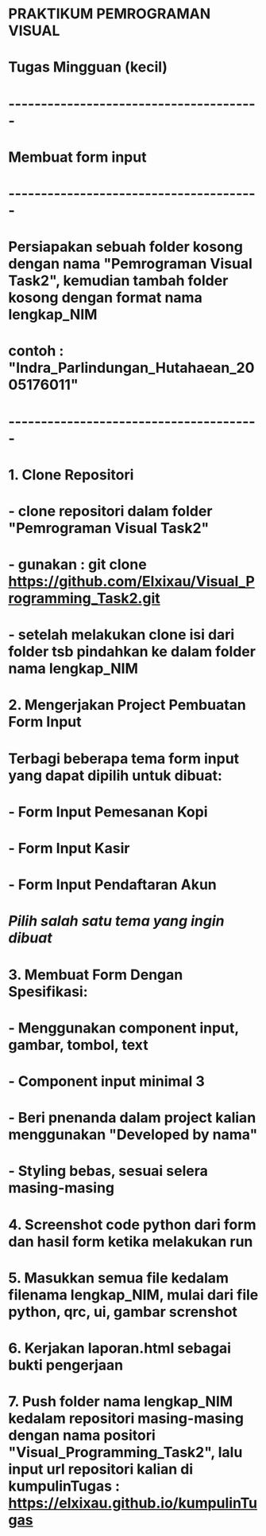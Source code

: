 # PRAKTIKUM PEMROGRAMAN VISUAL
# Tugas Mingguan (kecil)

# ---------------------------------------

# Membuat form input

# ---------------------------------------

# Persiapakan sebuah folder kosong dengan nama "Pemrograman Visual Task2", kemudian tambah folder kosong dengan format nama lengkap_NIM  
# contoh : "Indra_Parlindungan_Hutahaean_2005176011"

# ---------------------------------------
#
# 1. Clone Repositori 
#    - clone repositori dalam folder "Pemrograman Visual Task2"
#    - gunakan : git clone https://github.com/Elxixau/Visual_Programming_Task2.git 
#    - setelah melakukan clone isi dari folder tsb pindahkan ke dalam folder nama lengkap_NIM

# 2. Mengerjakan Project Pembuatan Form Input
#    Terbagi beberapa tema form input yang dapat dipilih untuk dibuat:

#     - Form Input Pemesanan Kopi
#     - Form Input Kasir
#     - Form Input Pendaftaran Akun 

#     *Pilih salah satu tema yang ingin dibuat*

# 3. Membuat Form Dengan Spesifikasi:
#    - Menggunakan component input, gambar, tombol, text
#    - Component input minimal 3
#    - Beri pnenanda dalam project kalian menggunakan "Developed by nama"
#    - Styling bebas, sesuai selera masing-masing

# 4. Screenshot code python dari form dan hasil form ketika melakukan run

# 5. Masukkan semua file kedalam filenama lengkap_NIM, mulai dari file python, qrc, ui, gambar screnshot

# 6. Kerjakan laporan.html sebagai bukti pengerjaan

# 7. Push folder nama lengkap_NIM kedalam repositori masing-masing dengan nama positori "Visual_Programming_Task2", lalu input url repositori kalian di kumpulinTugas : https://elxixau.github.io/kumpulinTugas
